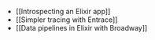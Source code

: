 
- [[Introspecting an Elixir app]]
- [[Simpler tracing with Entrace]]
- [[Data pipelines in Elixir with Broadway]]
